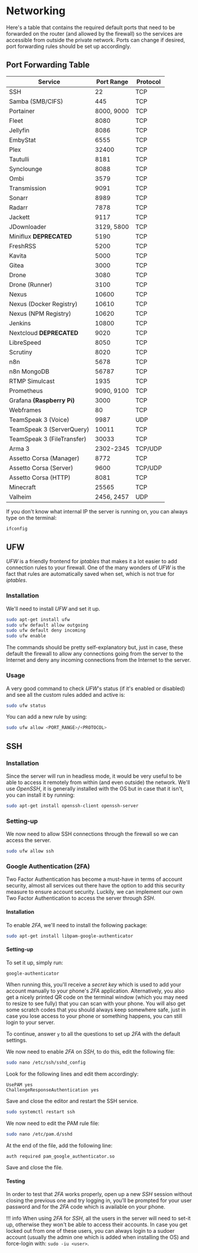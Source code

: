 # Networking

Here's a table that contains the required default ports that need to be forwarded on the router (and allowed by the firewall) so the services are accessible from outside the private network. Ports can change if desired, port forwarding rules should be set up accordingly.

## Port Forwarding Table

| Service                     | Port Range  | Protocol |
|-----------------------------|-------------|----------|
| SSH                         | 22          | TCP      |
| Samba (SMB/CIFS)            | 445         | TCP      |
| Portainer                   | 8000, 9000  | TCP      |
| Fleet                       | 8080        | TCP      |
| Jellyfin                    | 8086        | TCP      |
| EmbyStat                    | 6555        | TCP      |
| Plex                        | 32400       | TCP      |
| Tautulli                    | 8181        | TCP      |
| Synclounge                  | 8088        | TCP      |
| Ombi                        | 3579        | TCP      |
| Transmission                | 9091        | TCP      |
| Sonarr                      | 8989        | TCP      |
| Radarr                      | 7878        | TCP      |
| Jackett                     | 9117        | TCP      |
| JDownloader                 | 3129, 5800  | TCP      |
| Miniflux **DEPRECATED**     | 5190        | TCP      |
| FreshRSS                    | 5200        | TCP      |
| Kavita                      | 5000        | TCP      |
| Gitea                       | 3000        | TCP      |
| Drone                       | 3080        | TCP      |
| Drone (Runner)              | 3100        | TCP      |
| Nexus                       | 10600       | TCP      |
| Nexus (Docker Registry)     | 10610       | TCP      |
| Nexus (NPM Registry)        | 10620       | TCP      |
| Jenkins                     | 10800       | TCP      |
| Nextcloud **DEPRECATED**    | 9020        | TCP      |
| LibreSpeed                  | 8050        | TCP      |
| Scrutiny                    | 8020        | TCP      |
| n8n                         | 5678        | TCP      |
| n8n MongoDB                 | 56787       | TCP      |
| RTMP Simulcast              | 1935        | TCP      |
| Prometheus                  | 9090, 9100  | TCP      |  
| Grafana **(Raspberry Pi)**  | 3000        | TCP      |  
| Webframes                   | 80          | TCP      |
| TeamSpeak 3 (Voice)         | 9987        | UDP      |
| TeamSpeak 3 (ServerQuery)   | 10011       | TCP      |
| TeamSpeak 3 (FileTransfer)  | 30033       | TCP      |
| Arma 3                      | 2302-2345   | TCP/UDP  |
| Assetto Corsa (Manager)     | 8772        | TCP      |
| Assetto Corsa (Server)      | 9600        | TCP/UDP  |
| Assetto Corsa (HTTP)        | 8081        | TCP      |
| Minecraft                   | 25565       | TCP      |
| Valheim                     | 2456, 2457  | UDP      |

If you don't know what internal IP the server is running on, you can always type on the terminal:

```bash
ifconfig
```

## UFW

*UFW* is a friendly frontend for *iptables* that makes it a lot easier to add connection rules to your firewall. One of the many wonders of *UFW* is the fact that rules are automatically saved when set, which is not true for *iptables*.

### Installation

We'll need to install *UFW* and set it up.

```bash
sudo apt-get install ufw
sudo ufw default allow outgoing
sudo ufw default deny incoming
sudo ufw enable
```

The commands should be pretty self-explanatory but, just in case, these default the firewall to allow any connections going from the server to the Internet and deny any incoming connections from the Internet to the server.

### Usage

A very good command to check *UFW*'s status (if it's enabled or disabled) and see all the custom rules added and active is:

```bash
sudo ufw status
```

You can add a new rule by using:

```bash
sudo ufw allow <PORT_RANGE>/<PROTOCOL>
```

## SSH

### Installation

Since the server will run in headless mode, it would be very useful to be able to access it remotely from within (and even outside) the network. We'll use *OpenSSH*, it is generally installed with the OS but in case that it isn't, you can install it by running:

```bash
sudo apt-get install openssh-client openssh-server
```

### Setting-up

We now need to allow SSH connections through the firewall so we can access the server.

```bash
sudo ufw allow ssh
```

### Google Authentication (2FA)

Two Factor Authentication has become a must-have in terms of account security, almost all services out there have the option to add this security measure to ensure account security. Luckily, we can implement our own Two Factor Authentication to access the server through *SSH*.

#### Installation

To enable *2FA*, we'll need to install the following package:

```bash
sudo apt-get install libpam-google-authenticator
```

#### Setting-up

To set it up, simply run:

```bash
google-authenticator
```

When running this, you'll receive a *secret key* which is used to add your account manually to your phone's *2FA* application. Alternatively, you also get a nicely printed QR code on the terminal window (which you may need to resize to see fully) that you can scan with your phone. You will also get some scratch codes that you should always keep somewhere safe, just in case you lose access to your phone or something happens, you can still login to your server.

To continue, answer `y` to all the questions to set up *2FA* with the default settings.

We now need to enable *2FA* on *SSH*, to do this, edit the following file:

```bash
sudo nano /etc/ssh/sshd_config
```

Look for the following lines and edit them accordingly:

```text
UsePAM yes
ChallengeResponseAuthentication yes
```

Save and close the editor and restart the SSH service.

```bash
sudo systemctl restart ssh
```

We now need to edit the PAM rule file:

```bash
sudo nano /etc/pam.d/sshd
```

At the end of the file, add the following line:

```text
auth required pam_google_authenticator.so
```

Save and close the file.

#### Testing

In order to test that *2FA* works properly, open up a new *SSH* session without closing the previous one and try logging in, you'll be prompted for your user password and for the *2FA* code which is available on your phone.

!!! info
    When using *2FA* for *SSH*, all the users in the server will need to set-it up, otherwise they won't be able to access their accounts. In case you get locked out from one of these users, you can always login to a sudoer account (usually the admin one which is added when installing the OS) and force-login with: `sudo -iu <user>`.

